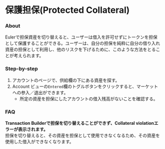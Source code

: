 # 保護担保(Protected Collateral)

### About

Eulerで担保資産を切り替えると、ユーザーは借入を許可せずにトークンを担保として保護することができる。ユーザーは、自分の担保を純粋に自分の借り入れ資産の担保として利用し、他のリスクを下げるために、このような方法をとることが考えられます。

### Step-by-step

1. アカウントのページで、供給欄の下にある資産を探す。
2. Account ビューの`Entered`欄のトグルボタンをクリックすると、マーケットへの参入／退出ができます。
   * 所定の資産を担保にしたアカウントの借入残高がないことを確認する。

### FAQ

**Transaction Builderで担保を切り替えることができず、Collateral violationエラーが表示されます。** \
担保を切り替えると、その資産を担保として使用できなくなるため、その資産を使用した借入ができなくなります。
